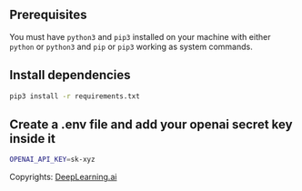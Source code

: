 ## Prerequisites
You must have `python3` and `pip3` installed on your machine with either `python` or `python3` and `pip` or `pip3` working as system commands.

## Install dependencies
```bash
pip3 install -r requirements.txt
```

## Create a .env file and add your openai secret key inside it
```bash
OPENAI_API_KEY=sk-xyz
```


Copyrights: [DeepLearning.ai](https://www.deeplearning.ai/short-courses/chatgpt-prompt-engineering-for-developers)

